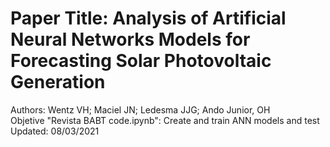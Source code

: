 # Paper Title: Analysis of Artificial Neural Networks Models for Forecasting Solar Photovoltaic Generation

Authors: Wentz VH; Maciel JN; Ledesma JJG; Ando Junior, OH \
Objetive "Revista BABT code.ipynb": Create and train ANN models and test \
Updated: 08/03/2021
